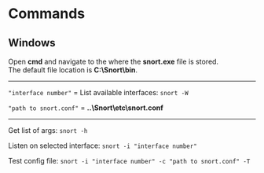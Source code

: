 # Commands
## Windows

Open **cmd** and navigate to the where the **snort.exe** file is stored.<br>
The default file location is **C:\Snort\bin**.

___

`"interface number"` = List available interfaces: `snort -W`

`"path to snort.conf"` = **..\Snort\etc\snort.conf**

___

Get list of args: `snort -h`

Listen on selected interface: `snort -i "interface number"`

Test config file: `snort -i "interface number" -c "path to snort.conf" -T`
